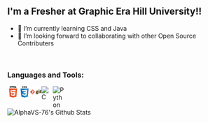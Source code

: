 ## I'm a Fresher at Graphic Era Hill University!!

- 🌱 I’m currently learning CSS and Java 
- 👯 I’m looking forward to collaborating with other Open Source Contributers

<br />

### Languages and Tools:

<img align="left" alt="HTML5" width="26px" src="https://raw.githubusercontent.com/github/explore/80688e429a7d4ef2fca1e82350fe8e3517d3494d/topics/html/html.png" />

<img align="left" alt="CSS3" width="26px" src="https://raw.githubusercontent.com/github/explore/80688e429a7d4ef2fca1e82350fe8e3517d3494d/topics/css/css.png" />

<img align="left" alt="Git" width="26px" src="https://raw.githubusercontent.com/github/explore/80688e429a7d4ef2fca1e82350fe8e3517d3494d/topics/git/git.png" />

<img align="left" alt="C" width="26px" src="https://img.icons8.com/color/50/000000/c-programming.png"/>

<img align="left" alt="Python" width="26px" src="https://img.icons8.com/color/48/000000/python--v1.png"/>
<br/><br/><br/>
<img align="left" alt="AlphaVS-76's Github Stats" src="https://github-readme-stats.vercel.app/api?username=AlphaVS-76&show_icons=true&hide_border=true"/>
